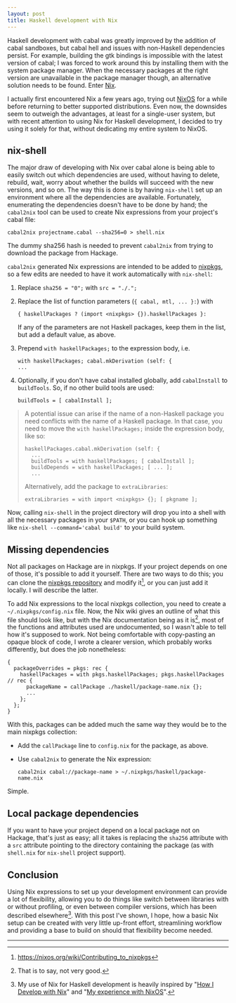 ```yaml
---
layout: post
title: Haskell development with Nix
---
```


Haskell development with cabal was greatly improved by the addition of cabal sandboxes, but cabal hell and issues with non-Haskell dependencies persist. For example, building the gtk bindings is impossible with the latest version of cabal; I was forced to work around this by installing them with the system package manager. When the necessary packages at the right version are unavailable in the package manager though, an alternative solution needs to be found. Enter [Nix](https://nixos.org/nix/).

I actually first encountered Nix a few years ago, trying out [NixOS](https://nixos.org/) for a while before returning to better supported distributions. Even now, the downsides seem to outweigh the advantages, at least for a single-user system, but with recent attention to using Nix for Haskell development, I decided to try using it solely for that, without dedicating my entire system to NixOS.

## nix-shell

The major draw of developing with Nix over cabal alone is being able to easily switch out which dependencies are used, without having to delete, rebuild, wait, worry about whether the builds will succeed with the new versions, and so on. The way this is done is by having `nix-shell` set up an environment where all the dependencies are available. Fortunately, enumerating the dependencies doesn't have to be done by hand; the `cabal2nix` tool can be used to create Nix expressions from your project's cabal file:

    cabal2nix projectname.cabal --sha256=0 > shell.nix

The dummy sha256 hash is needed to prevent `cabal2nix` from trying to download the package from Hackage.

`cabal2nix` generated Nix expressions are intended to be added to [nixpkgs](https://nixos.org/nixpkgs/), so a few edits are needed to have it work automatically with `nix-shell`:

1. Replace `sha256 = "0";` with `src = "./.";`
2. Replace the list of function parameters (`{ cabal, mtl, ... }:`) with

       { haskellPackages ? (import <nixpkgs> {}).haskellPackages }:

   If any of the parameters are not Haskell packages, keep them in the list, but add a default value, as above.
3. Prepend `with haskellPackages;` to the expression body, i.e.

       with haskellPackages; cabal.mkDerivation (self: {
       ...

4. Optionally, if you don't have cabal installed globally, add `cabalInstall` to `buildTools`. So, if no other build tools are used:

       buildTools = [ cabalInstall ];

> A potential issue can arise if the name of a non-Haskell package you need conflicts with the name of a Haskell package. In that case, you need to move the `with haskellPackages;` inside the expression body, like so:
>
>     haskellPackages.cabal.mkDerivation (self: {
>       ...
>       buildTools = with haskellPackages; [ cabalInstall ];
>       buildDepends = with haskellPackages; [ ... ];
>       ...
>
> Alternatively, add the package to `extraLibraries`:
>
>     extraLibraries = with import <nixpkgs> {}; [ pkgname ];
>

Now, calling `nix-shell` in the project directory will drop you into a shell with all the necessary packages in your `$PATH`, or you can hook up something like `nix-shell --command='cabal build'` to your build system.

## Missing dependencies

Not all packages on Hackage are in nixpkgs. If your project depends on one of those, it's possible to add it yourself. There are two ways to do this; you can clone the [nixpkgs repository](https://github.com/NixOS/nixpkgs) and modify it[^1], or you can just add it locally. I will describe the latter.

To add Nix expressions to the local nixpkgs collection, you need to create a `~/.nixpkgs/config.nix` file. Now, the Nix wiki gives an outline of what this file should look like, but with the Nix documentation being as it is[^2], most of the functions and attributes used are undocumented, so I wasn't able to tell how it's supposed to work. Not being comfortable with copy-pasting an opaque block of code, I wrote a clearer version, which probably works differently, but does the job nonetheless:

~~~
{
  packageOverrides = pkgs: rec {
    haskellPackages = with pkgs.haskellPackages; pkgs.haskellPackages // rec {
      packageName = callPackage ./haskell/package-name.nix {};
      ...
    };
  };
}
~~~

With this, packages can be added much the same way they would be to the main nixpkgs collection:

- Add the `callPackage` line to `config.nix` for the package, as above.
- Use `cabal2nix` to generate the Nix expression:

      cabal2nix cabal://package-name > ~/.nixpkgs/haskell/package-name.nix

Simple.

## Local package dependencies

If you want to have your project depend on a local package not on Hackage, that's just as easy; all it takes is replacing the `sha256` attribute with a `src` attribute pointing to the directory containing the package (as with `shell.nix` for `nix-shell` project support).

## Conclusion

Using Nix expressions to set up your development environment can provide a lot of flexibility, allowing you to do things like switch between libraries with or without profiling, or even between compiler versions, which has been described elsewhere[^3]. With this post I've shown, I hope, how a basic Nix setup can be created with very little up-front effort, streamlining workflow and providing a base to build on should that flexibility become needed.

---

[^1]: <https://nixos.org/wiki/Contributing_to_nixpkgs>
[^2]: That is to say, not very good.
[^3]: My use of Nix for Haskell development is heavily inspired by "[How I Develop with Nix](http://ocharles.org.uk/blog/posts/2014-02-04-how-i-develop-with-nixos.html)" and "[My experience with NixOS](http://fuuzetsu.co.uk/blog/posts/2014-06-28-My-experience-with-NixOS.html)".
